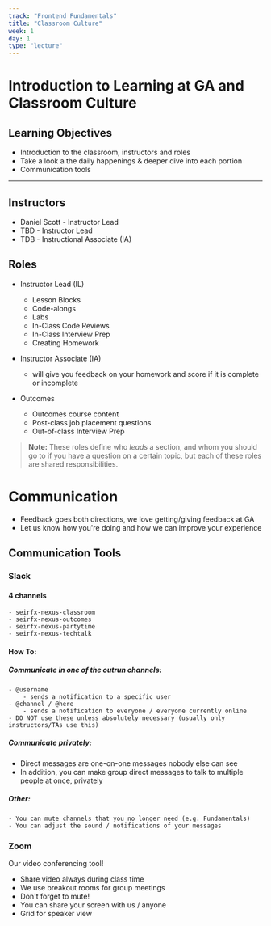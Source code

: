 ```yaml
---
track: "Frontend Fundamentals"
title: "Classroom Culture"
week: 1
day: 1
type: "lecture"
---
```



# Introduction to Learning at GA and Classroom Culture

## Learning Objectives

- Introduction to the classroom, instructors and roles
- Take a look a the daily happenings & deeper dive into each portion
- Communication tools

<hr>

## Instructors

- Daniel Scott - Instructor Lead
- TBD - Instructor Lead
- TDB - Instructional Associate (IA)



## Roles

- Instructor Lead (IL)
  - Lesson Blocks
  - Code-alongs
  - Labs
  - In-Class Code Reviews
  - In-Class Interview Prep
  - Creating Homework

- Instructor Associate (IA)
  - will give you feedback on your homework and score if it is complete or incomplete

- Outcomes
  - Outcomes course content
  - Post-class job placement questions
  - Out-of-class Interview Prep

>**Note:** These roles define who *leads* a section, and whom you should go to if you have a question on a certain topic, but each of these roles are shared responsibilities.

# Communication
- Feedback goes both directions, we love getting/giving feedback at GA
- Let us know how you're doing and how we can improve your experience

## Communication Tools

### Slack

#### 4 channels

	- seirfx-nexus-classroom
	- seirfx-nexus-outcomes
	- seirfx-nexus-partytime
	- seirfx-nexus-techtalk

#### How To:

##### Communicate in one of the outrun channels:

	- @username
		- sends a notification to a specific user
	- @channel / @here
		- sends a notification to everyone / everyone currently online
    - DO NOT use these unless absolutely necessary (usually only instructors/TAs use this)

##### Communicate privately:

- Direct messages are one-on-one messages nobody else can see
- In addition, you can make group direct messages to talk to multiple people at once, privately

##### Other:

	- You can mute channels that you no longer need (e.g. Fundamentals)
	- You can adjust the sound / notifications of your messages

### Zoom

Our video conferencing tool!

- Share video always during class time
- We use breakout rooms for group meetings
- Don't forget to mute!
- You can share your screen with us / anyone
- Grid for speaker view

